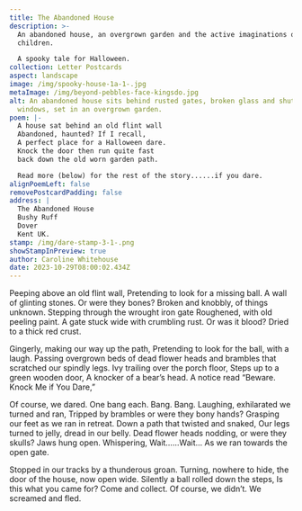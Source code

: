 ```yaml
---
title: The Abandoned House
description: >-
  An abandoned house, an overgrown garden and the active imaginations of
  children.

  A spooky tale for Halloween.
collection: Letter Postcards
aspect: landscape
image: /img/spooky-house-1a-1-.jpg
metaImage: /img/beyond-pebbles-face-kingsdo.jpg
alt: An abandoned house sits behind rusted gates, broken glass and shuttered
  windows, set in an overgrown garden.
poem: |-
  A house sat behind an old flint wall 
  Abandoned, haunted? If I recall,
  A perfect place for a Halloween dare.
  Knock the door then run quite fast
  back down the old worn garden path.

  Read more (below) for the rest of the story......if you dare.
alignPoemLeft: false
removePostcardPadding: false
address: |
  The Abandoned House
  Bushy Ruff
  Dover
  Kent UK.
stamp: /img/dare-stamp-3-1-.png
showStampInPreview: true
author: Caroline Whitehouse
date: 2023-10-29T08:00:02.434Z
---
```

Peeping above an old flint wall,
Pretending to look for a missing ball. 
A wall of glinting stones. Or were they bones?
Broken and knobbly, of things unknown.
Stepping through the wrought iron gate
Roughened, with old peeling paint.
A gate stuck wide with crumbling rust. 
Or was it blood? 
Dried to a thick red crust.

Gingerly, making our way up the path, 
Pretending to look for the ball, with a laugh.
Passing overgrown beds of dead flower heads 
and brambles that scratched our spindly legs.
Ivy trailing over the porch floor,
Steps up to a green wooden door,
A knocker of a bear’s head. 
A notice read “Beware. Knock Me if You Dare,”

Of course, we dared. One bang each. Bang. Bang.
Laughing, exhilarated we turned and ran,
Tripped by brambles or were they bony hands?
Grasping our feet as we ran in retreat.
Down a path that twisted and snaked,
Our legs turned to jelly, dread in our belly.
Dead flower heads nodding, or were they skulls? 
Jaws hung open. Whispering, 
Wait……Wait… As we ran towards the open gate.

Stopped in our tracks by a thunderous groan.
Turning, nowhere to hide, the door of the house, now open wide.
Silently a ball rolled down the steps,
Is this what you came for? Come and collect.
Of course, we didn’t. We screamed and fled.